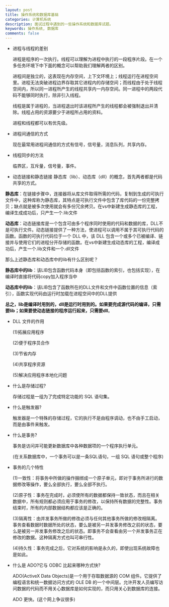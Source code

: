 ```yaml
---
layout: post
title: 操作系统和数据库基础
categories: 计算机系统
description: 面试过程中遇到的一些操作系统和数据库试题。
keywords: 操作系统, 数据库
comments: false
---
```


* 进程与线程的差别

   进程是程序的一次执行。线程可以理解为进程中执行的一段程序片段。在一个多任务环境下中下面的概念可以帮助我们理解两者的区别。

   进程间是独立的，这表现在内存空间，上下文环境上；线程运行在进程空间里。进程无法突破进程边界存取其它进程内的存储空间；而线程由于处于线程空间内，所以同一进程所产生的线程共享内一内存空间。同一进程中的两段代码不能够同时执行，除非引入线程。

   线程是属于进程的，当进程退出时该进程所产生的线程都会被强制退出并清除。线程占用的资源要少于进程所占用的资料。

   进程和线程都可以有优先级。

* 进程间通信的方式

   现在最常用进程间通信的方式有信号，信号量，消息队列，共享内存。

* 线程同步的方法

   临界区，互斥量，信号量，事件。

* 动态链接和静态链接
静态库（lib）、动态库（dll）的概念，首先两者都是代码共享的方式。

**静态库**：在链接步骤中，连接器将从库文件取得所需的代码，复制到生成的可执行文件中，这种库称为静态库，其特点是可执行文件中包含了库代码的一份完整拷贝；缺点就是被多次使用就会有多份冗余拷贝。在vs中新建生成静态库的工程，编译生成成功后，只产生一个.lib文件

**动态库**：动态链接库是一个包含可由多个程序同时使用的代码和数据的库，DLL不是可执行文件。动态链接提供了一种方法，使进程可以调用不属于其可执行代码的函数。函数的可执行代码位于一个 DLL 中，该 DLL 包含一个或多个已被编译、链接并与使用它们的进程分开存储的函数。在vs中新建生成动态库的工程，编译成功后，产生一个.lib文件和一个.dll文件

那么上述静态库和动态库中的lib有什么区别呢？

**静态库中的lib**：该LIB包含函数代码本身（即包括函数的索引，也包括实现），在编译时直接将代码copy加入程序当中

**动态库中的lib**：该LIB包含了函数所在的DLL文件和文件中函数位置的信息（索引），函数实现代码由运行时加载在进程空间中的DLL提供

**总之，lib是编译时用到的，dll是运行时用到的。如果要完成源代码的编译，只需要lib；如果要使动态链接的程序运行起来，只需要dll**。


* DLL 文件的作用

   (1)拓展应用程序

   (2)便于程序员合作

   (3)节省内存

   (4)共享程序资源

   (5)解决应用程序本地化问题

* 什么是存储过程?

   存储过程是一组为了完成特定功能的 SQL 语句集。

* 什么是触发器?

   触发器是一个特殊的存储过程，它的执行不是由程序调动，也不由手工启动，而是由事件来触发。

* 什么是事务?

   事务是访问并可能更新数据库中各种数据项的一个程序执行单元。

   (在关系数据库中，一个事务可以是一条SQL语句，一组 SQL 语句或整个程序)

* 事务的几个特性

   (1)一致性：将事务中所做的操作捆绑成一个原子单元，即对于事务所进行的数据修改等操作，要么全部执行，要么全部不执行。

   (2)原子性：事务在完成时，必须使所有的数据都保持一致状态，而且在相关数据中，所有规则都必须应用于事务的修改，以保持所有数据的完整性。事务结束时，所有的内部数据结构都应该是正确的。

   (3)隔离性：由并发事务所做的修改必须与任何其他事务所做的修改相隔离。事务查看数据时数据所处的状态，要么是被另一并发事务修改之前的状态，要么是被另一并发事务修改之后的状态。即事务不会查看由另一个并发事务正在修改的数据。这种隔离方式也叫可串行性。

   (4)持久性：事务完成之后，它对系统的影响是永久的，即使出现系统故障也是如此。

* 什么是 ADO?它与 ODBC 比起来哪种方式快?

   ADO(ActiveX Data Objects)是一个用于存取数据源的 COM 组件。它提供了编程语言和统一数据访问方式的 OLE DB 的一个中间层。允许开发人员编写访问数据的代码而不用关心数据库是如何实现的，而只用关心到数据库的连接。

   ADO 更快。(这个网上争议很多)
